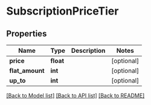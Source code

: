 # SubscriptionPriceTier

## Properties
Name | Type | Description | Notes
------------ | ------------- | ------------- | -------------
**price** | **float** |  | [optional] 
**flat_amount** | **int** |  | [optional] 
**up_to** | **int** |  | [optional] 

[[Back to Model list]](../README.md#documentation-for-models) [[Back to API list]](../README.md#documentation-for-api-endpoints) [[Back to README]](../README.md)

